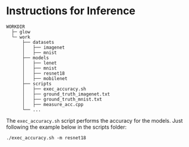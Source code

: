 # Instructions for Inference

```
WORKDIR
  ├─ glow
  └─ work
      ├── datasets
      │   ├── imagenet
      │   ├── mnist
      ├── models
      │   ├── lenet
      │   ├── mnist
      │   ├── resnet18
      │   ├── mobilenet
      ├── scripts
      │   ├── exec_accuracy.sh
      │   ├── ground_truth_imagenet.txt
      │   ├── ground_truth_mnist.txt
      │   ├── measure_acc.cpp
      └── ...
```
The `exec_accuracy.sh` script performs the accuracy for the models. Just
following the example below in the scripts folder:

```
./exec_accuracy.sh -m resnet18
```


